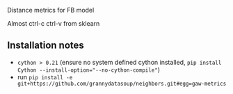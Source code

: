 Distance metrics for FB model

Almost ctrl-c ctrl-v from sklearn


## Installation notes

* `cython > 0.21` (ensure no system defined cython installed, `pip install Cython --install-option="--no-cython-compile"`)
* run `pip install -e git+https://github.com/grannydatasoup/neighbors.git#egg=gaw-metrics`
